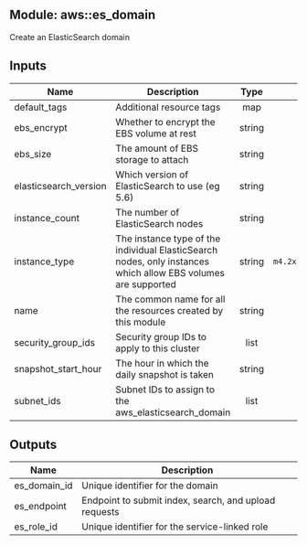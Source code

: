 ## Module: aws::es_domain

Create an ElasticSearch domain


## Inputs

| Name | Description | Type | Default | Required |
|------|-------------|:----:|:-----:|:-----:|
| default_tags | Additional resource tags | map | `<map>` | no |
| ebs_encrypt | Whether to encrypt the EBS volume at rest | string | - | yes |
| ebs_size | The amount of EBS storage to attach | string | `32` | no |
| elasticsearch_version | Which version of ElasticSearch to use (eg 5.6) | string | `5.6` | no |
| instance_count | The number of ElasticSearch nodes | string | `3` | no |
| instance_type | The instance type of the individual ElasticSearch nodes, only instances which allow EBS volumes are supported | string | `m4.2xlarge.elasticsearch` | no |
| name | The common name for all the resources created by this module | string | - | yes |
| security_group_ids | Security group IDs to apply to this cluster | list | - | yes |
| snapshot_start_hour | The hour in which the daily snapshot is taken | string | `01:00` | no |
| subnet_ids | Subnet IDs to assign to the aws_elasticsearch_domain | list | `<list>` | no |

## Outputs

| Name | Description |
|------|-------------|
| es_domain_id | Unique identifier for the domain |
| es_endpoint | Endpoint to submit index, search, and upload requests |
| es_role_id | Unique identifier for the service-linked role |

